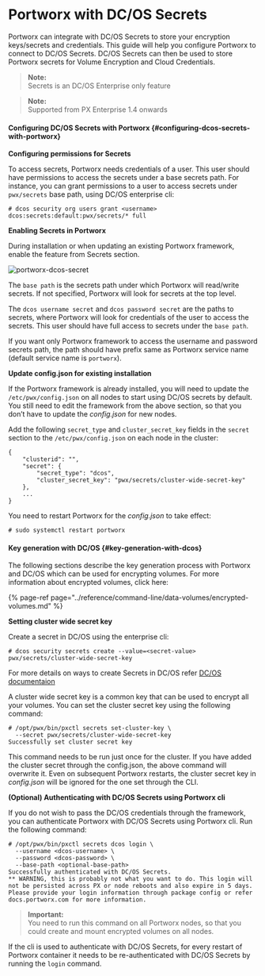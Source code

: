 # Portworx with DC/OS Secrets

Portworx can integrate with DC/OS Secrets to store your encryption keys/secrets and credentials. This guide will help you configure Portworx to connect to DC/OS Secrets. DC/OS Secrets can then be used to store Portworx secrets for Volume Encryption and Cloud Credentials.

> **Note:**  
> Secrets is an DC/OS Enterprise only feature

> **Note:**  
> Supported from PX Enterprise 1.4 onwards

#### Configuring DC/OS Secrets with Portworx {#configuring-dcos-secrets-with-portworx}

**Configuring permissions for Secrets**

To access secrets, Portworx needs credentials of a user. This user should have permissions to access the secrets under a base secrets path. For instance, you can grant permissions to a user to access secrets under `pwx/secrets` base path, using DC/OS enterprise cli:

```text
# dcos security org users grant <username> dcos:secrets:default:pwx/secrets/* full
```

**Enabling Secrets in Portworx**

During installation or when updating an existing Portworx framework, enable the feature from Secrets section.

![portworx-dcos-secret](https://docs.portworx.com/images/dcos-portworx-secrets-setup.png)

The `base path` is the secrets path under which Portworx will read/write secrets. If not specified, Portworx will look for secrets at the top level.

The `dcos username secret` and `dcos password secret` are the paths to secrets, where Portworx will look for credentials of the user to access the secrets. This user should have full access to secrets under the `base path`.

If you want only Portworx framework to access the username and password secrets path, the path should have prefix same as Portworx service name \(default service name is `portworx`\).

**Update config.json for existing installation**

If the Portworx framework is already installed, you will need to update the `/etc/pwx/config.json` on all nodes to start using DC/OS secrets by default. You still need to edit the framework from the above section, so that you don’t have to update the _config.json_ for new nodes.

Add the following `secret_type` and `cluster_secret_key` fields in the `secret` section to the `/etc/pwx/config.json` on each node in the cluster:

```text
{
    "clusterid": "",
    "secret": {
        "secret_type": "dcos",
        "cluster_secret_key": "pwx/secrets/cluster-wide-secret-key"
    },
    ...
}
```

You need to restart Portworx for the _config.json_ to take effect:

```text
# sudo systemctl restart portworx
```

#### Key generation with DC/OS {#key-generation-with-dcos}

The following sections describe the key generation process with Portworx and DC/OS which can be used for encrypting volumes. For more information about encrypted volumes, click here:

{% page-ref page="../reference/command-line/data-volumes/encrypted-volumes.md" %}

**Setting cluster wide secret key**

Create a secret in DC/OS using the enterprise cli:

```text
# dcos security secrets create --value=<secret-value> pwx/secrets/cluster-wide-secret-key
```

For more details on ways to create Secrets in DC/OS refer [DC/OS documentaion](https://docs.mesosphere.com/1.11/security/ent/secrets/create-secrets)

A cluster wide secret key is a common key that can be used to encrypt all your volumes. You can set the cluster secret key using the following command:

```text
# /opt/pwx/bin/pxctl secrets set-cluster-key \
  --secret pwx/secrets/cluster-wide-secret-key
Successfully set cluster secret key
```

This command needs to be run just once for the cluster. If you have added the cluster secret through the config.json, the above command will overwrite it. Even on subsequent Portworx restarts, the cluster secret key in _config.json_ will be ignored for the one set through the CLI.

**\(Optional\) Authenticating with DC/OS Secrets using Portworx cli**

If you do not wish to pass the DC/OS credentials through the framework, you can authenticate Portworx with DC/OS Secrets using Portworx cli. Run the following command:

```text
# /opt/pwx/bin/pxctl secrets dcos login \
  --username <dcos-username> \
  --password <dcos-password> \
  --base-path <optional-base-path>
Successfully authenticated with DC/OS Secrets.
** WARNING, this is probably not what you want to do. This login will not be persisted across PX or node reboots and also expire in 5 days. Please provide your login information through package config or refer docs.portworx.com for more information.
```

> **Important:**  
> You need to run this command on all Portworx nodes, so that you could create and mount encrypted volumes on all nodes.

If the cli is used to authenticate with DC/OS Secrets, for every restart of Portworx container it needs to be re-authenticated with DC/OS Secrets by running the `login` command.

